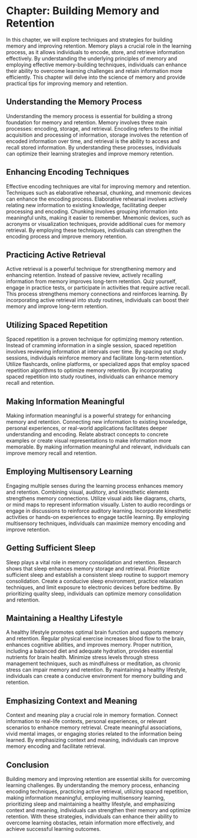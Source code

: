 Chapter: Building Memory and Retention
======================================

In this chapter, we will explore techniques and strategies for building memory and improving retention. Memory plays a crucial role in the learning process, as it allows individuals to encode, store, and retrieve information effectively. By understanding the underlying principles of memory and employing effective memory-building techniques, individuals can enhance their ability to overcome learning challenges and retain information more efficiently. This chapter will delve into the science of memory and provide practical tips for improving memory and retention.

Understanding the Memory Process
--------------------------------

Understanding the memory process is essential for building a strong foundation for memory and retention. Memory involves three main processes: encoding, storage, and retrieval. Encoding refers to the initial acquisition and processing of information, storage involves the retention of encoded information over time, and retrieval is the ability to access and recall stored information. By understanding these processes, individuals can optimize their learning strategies and improve memory retention.

Enhancing Encoding Techniques
-----------------------------

Effective encoding techniques are vital for improving memory and retention. Techniques such as elaborative rehearsal, chunking, and mnemonic devices can enhance the encoding process. Elaborative rehearsal involves actively relating new information to existing knowledge, facilitating deeper processing and encoding. Chunking involves grouping information into meaningful units, making it easier to remember. Mnemonic devices, such as acronyms or visualization techniques, provide additional cues for memory retrieval. By employing these techniques, individuals can strengthen the encoding process and improve memory retention.

Practicing Active Retrieval
---------------------------

Active retrieval is a powerful technique for strengthening memory and enhancing retention. Instead of passive review, actively recalling information from memory improves long-term retention. Quiz yourself, engage in practice tests, or participate in activities that require active recall. This process strengthens memory connections and reinforces learning. By incorporating active retrieval into study routines, individuals can boost their memory and improve long-term retention.

Utilizing Spaced Repetition
---------------------------

Spaced repetition is a proven technique for optimizing memory retention. Instead of cramming information in a single session, spaced repetition involves reviewing information at intervals over time. By spacing out study sessions, individuals reinforce memory and facilitate long-term retention. Utilize flashcards, online platforms, or specialized apps that employ spaced repetition algorithms to optimize memory retention. By incorporating spaced repetition into study routines, individuals can enhance memory recall and retention.

Making Information Meaningful
-----------------------------

Making information meaningful is a powerful strategy for enhancing memory and retention. Connecting new information to existing knowledge, personal experiences, or real-world applications facilitates deeper understanding and encoding. Relate abstract concepts to concrete examples or create visual representations to make information more memorable. By making information meaningful and relevant, individuals can improve memory recall and retention.

Employing Multisensory Learning
-------------------------------

Engaging multiple senses during the learning process enhances memory and retention. Combining visual, auditory, and kinesthetic elements strengthens memory connections. Utilize visual aids like diagrams, charts, or mind maps to represent information visually. Listen to audio recordings or engage in discussions to reinforce auditory learning. Incorporate kinesthetic activities or hands-on experiences to engage tactile learning. By employing multisensory techniques, individuals can maximize memory encoding and improve retention.

Getting Sufficient Sleep
------------------------

Sleep plays a vital role in memory consolidation and retention. Research shows that sleep enhances memory storage and retrieval. Prioritize sufficient sleep and establish a consistent sleep routine to support memory consolidation. Create a conducive sleep environment, practice relaxation techniques, and limit exposure to electronic devices before bedtime. By prioritizing quality sleep, individuals can optimize memory consolidation and retention.

Maintaining a Healthy Lifestyle
-------------------------------

A healthy lifestyle promotes optimal brain function and supports memory and retention. Regular physical exercise increases blood flow to the brain, enhances cognitive abilities, and improves memory. Proper nutrition, including a balanced diet and adequate hydration, provides essential nutrients for brain health. Minimize stress levels through stress management techniques, such as mindfulness or meditation, as chronic stress can impair memory and retention. By maintaining a healthy lifestyle, individuals can create a conducive environment for memory building and retention.

Emphasizing Context and Meaning
-------------------------------

Context and meaning play a crucial role in memory formation. Connect information to real-life contexts, personal experiences, or relevant scenarios to enhance memory retrieval. Create meaningful associations, vivid mental images, or engaging stories related to the information being learned. By emphasizing context and meaning, individuals can improve memory encoding and facilitate retrieval.

Conclusion
----------

Building memory and improving retention are essential skills for overcoming learning challenges. By understanding the memory process, enhancing encoding techniques, practicing active retrieval, utilizing spaced repetition, making information meaningful, employing multisensory learning, prioritizing sleep and maintaining a healthy lifestyle, and emphasizing context and meaning, individuals can strengthen their memory and optimize retention. With these strategies, individuals can enhance their ability to overcome learning obstacles, retain information more effectively, and achieve successful learning outcomes.
